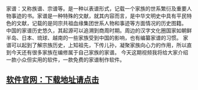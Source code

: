 家谱：又称族谱、宗谱等。是一种以表谱形式，记载一个家族的世系繁衍及重要人物事迹的书。家谱是一种特殊的文献，就其内容而言，是中华文明史中具有平民特色的文献，记载的是同宗共祖血缘集团世系人物和事迹等方面情况的历史图籍。
中国的家谱历史悠久，其起源可以追溯到商周时期。周边的汉字文化圈国家如朝鲜半岛、日本、琉球、越南的一些家族受到中国的影响，也有编纂家谱的习惯。
家谱可以起到了解宗族历史，上知祖先，下传儿孙，凝聚家族向心力的作用，所以直到今天还有很多家族在编修属于自己家族的家谱。
今天这期视频我将给大家介绍一款小众但实用的软件，一款免费的家谱制作软件。

## [软件官网：下载地址请点击](https://chronoplexsoftware.com/myfamilytree/index.htm)
